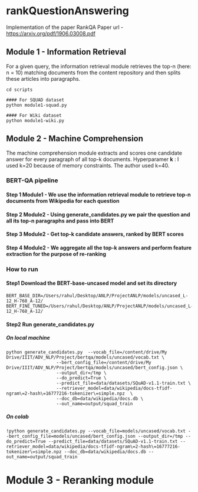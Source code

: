 # rankQuestionAnswering
Implementation of the paper RankQA
Paper url - https://arxiv.org/pdf/1906.03008.pdf

## Module 1 - Information Retrieval
For a given query, the information retrieval module retrieves the top-n (here: n = 10) matching documents from the content repository and then splits these articles into paragraphs.

```
cd scripts 

#### For SQUAD dataset
python module1-squad.py

#### For Wiki dataset
python module1-wiki.py
```


## Module 2 - Machine Comprehension
The machine comprehension module extracts and scores one candidate answer for every paragraph of all top-k documents. 
Hyperparamer **k** : I used k=20 because of memory constraints. The author used k=40.


### BERT-QA pipeline

#### Step 1 Module1 - We use the information retrieval module to retrieve top-n documents from Wikipedia for each question 
#### Step 2 Module2 - Using generate_candidates.py we pair the question and all its top-n paragraphs and pass into BERT 
#### Step 3 Module2 - Get top-k candidate answers, ranked by BERT scores
#### Step 4 Module2 - We aggregate all the top-k answers and perform feature extraction for the purpose of re-ranking


### How to run

#### Step1 Download the BERT-base-uncased model and set its directory

```
BERT_BASE_DIR=/Users/rahul/Desktop/ANLP/ProjectANLP/models/uncased_L-12_H-768_A-12/  
BERT_FINE_TUNED=/Users/rahul/Desktop/ANLP/ProjectANLP/models/uncased_L-12_H-768_A-12/ 
```

#### Step2 Run generate_candidates.py

##### On local machine
```
python generate_candidates.py  --vocab_file=/content/drive/My Drive/IIIT/ADV_NLP/Project/bertqa/models/uncased/vocab.txt \
                   --bert_config_file=/content/drive/My Drive/IIIT/ADV_NLP/Project/bertqa/models/uncased/bert_config.json \
                   --output_dir=/tmp \
                   --do_predict=True \
                   --predict_file=data/datasets/SQuAD-v1.1-train.txt \
                   --retriever_model=data/wikipedia/docs-tfidf-ngram\=2-hash\=16777216-tokenizer\=simple.npz  \
                   --doc_db=data/wikipedia/docs.db \
                   --out_name=output/squad_train 
```


##### On colab 

```
!python generate_candidates.py --vocab_file=models/uncased/vocab.txt --bert_config_file=models/uncased/bert_config.json --output_dir=/tmp --do_predict=True --predict_file=data/datasets/SQuAD-v1.1-train.txt --retriever_model=data/wikipedia/docs-tfidf-ngram\=2-hash\=16777216-tokenizer\=simple.npz --doc_db=data/wikipedia/docs.db --out_name=output/squad_train
```





# Module 3 - Reranking module
